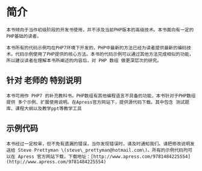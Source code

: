 # 简介

    本书倾向于当作初级阶段的开发书使用，并不涉及当前PHP版本的高级技术。本书面向有一定的PHP基础的读者。

    本书所有的代码示例均在PHP7环境下开发的，PHP中最新的方法已经为读者提供最新的编码技术。代码示例使用了PHP提供的核心方法。本书的代码示例可以通过其他方法完成相似的功能，所以建议读者在理解本书所阐述的内容后，对 PHP 数组 做更深层次的研究。



## 针对 老师的 特别说明

    本书可用作 PHP7 的补充教科书。PHP数组有其他编程语言不具备的功能，本书针对于PHP数组提供 多个示例、扩展使用说明。在Apress官方网站下，提供源代码下载。其中包含 测试题库、课程大纲以及教学ppt等教学工具



## 示例代码

    本书经过一定校审，但不免有遗漏的错误，当你发现错误时，请及时通知我们。请把修改说明发送给 Steve Prettyman \(steve\_prettyman@hotmail.com\)。所有的示例代码均可以在 Apress 官方网站下载，下载地址：[http://www.apress.com/9781484225554](http://www.apress.com/9781484225554)





